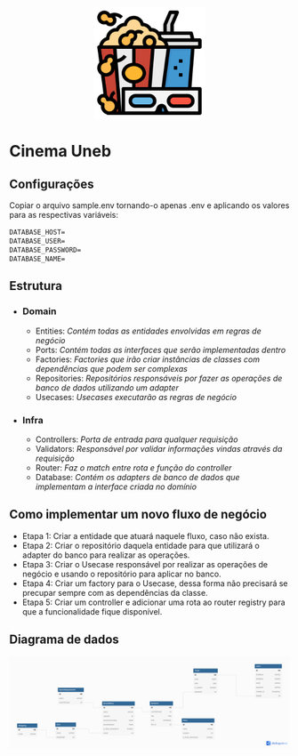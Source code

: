 <p align="center"><a href="https://localhost" target="_blank"><img src="./images/readmeIcon.png" width="200"></a></p>

# Cinema Uneb

## Configurações
Copiar o arquivo sample.env tornando-o apenas .env e aplicando os valores para as respectivas variáveis:

    DATABASE_HOST=
    DATABASE_USER=
    DATABASE_PASSWORD=
    DATABASE_NAME=

## Estrutura
- ### Domain 
	- Entities: *Contém todas as entidades envolvidas em regras de negócio*
 	- Ports: *Contém todas as interfaces que serão implementadas dentro*
	- Factories: *Factories que irão criar instâncias de classes com dependências que podem ser complexas*
	- Repositories: *Repositórios responsáveis por fazer as operações de banco de dados utilizando um adapter*
	- Usecases: *Usecases executarão as regras de negócio*
- ### Infra
	- Controllers: *Porta de entrada para qualquer requisição*
	- Validators: *Responsável por validar informações vindas através da requisição*
	- Router: *Faz o match entre rota e função do controller*
	- Database: *Contém os adapters de banco de dados que implementam a interface criada no domínio*

## Como implementar um novo fluxo de negócio
-	Etapa 1: Criar a entidade que atuará naquele fluxo, caso não exista.
-	Etapa 2: Criar o repositório daquela entidade para que utilizará o adapter do banco para realizar as operações.
-	Etapa 3: Criar o Usecase responsável por realizar as operações de negócio e usando o repositório para aplicar no banco.
-	Etapa 4: Criar um factory para o Usecase, dessa forma não precisará se precupar sempre com as dependências da classe.
-	Etapa 5: Criar um controller e adicionar uma rota ao router registry para que a funcionalidade fique disponível.

## Diagrama de dados 
<p align="center"><img src="./images/DiagramaDeDados.png"></p>